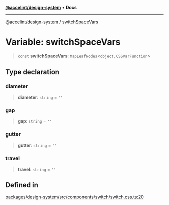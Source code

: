 [**@accelint/design-system**](../README.md) • **Docs**

***

[@accelint/design-system](../README.md) / switchSpaceVars

# Variable: switchSpaceVars

> `const` **switchSpaceVars**: `MapLeafNodes`\<`object`, `CSSVarFunction`\>

## Type declaration

### diameter

> **diameter**: `string` = `''`

### gap

> **gap**: `string` = `''`

### gutter

> **gutter**: `string` = `''`

### travel

> **travel**: `string` = `''`

## Defined in

[packages/design-system/src/components/switch/switch.css.ts:20](https://github.com/gohypergiant/standard-toolkit/blob/258694cea8ed8bbd956b3cf5da47c2c9debcf127/packages/design-system/src/components/switch/switch.css.ts#L20)
